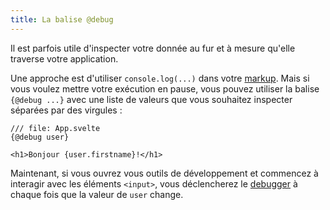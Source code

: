 ```yaml
---
title: La balise @debug
---
```


Il est parfois utile d'inspecter votre donnée au fur et à mesure qu'elle traverse votre application.

Une approche est d'utiliser `console.log(...)` dans votre <span class="vo">[markup](SVELTE_SITE_URL/docs/web#markup)</span>. Mais si vous voulez mettre votre exécution en pause, vous pouvez utiliser la balise `{@debug ...}` avec une liste de valeurs que vous souhaitez inspecter séparées par des virgules :

```svelte
/// file: App.svelte
{@debug user}

<h1>Bonjour {user.firstname}!</h1>
```

Maintenant, si vous ouvrez vous outils de développement et commencez à interagir avec les éléments `<input>`, vous déclencherez le <span class='vo'>[debugger](SVELTE_SITE_URL/docs/development#debugger)</span> à chaque fois que la valeur de `user` change.
